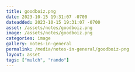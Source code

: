 ```yaml
---
title: goodboiz.png
date: 2023-10-15 19:31:07 -0700
dateadded: 2023-10-15 19:31:07 -0700
asset: /assets/notes/goodboiz.png
image: /assets/notes/goodboiz.png
categories: image
gallery: notes-in-general
permalink: /media/notes-in-general/goodboiz-png
layout: asset
tags: ["mulch", "rando"]
--- 
```

